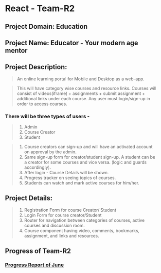 # React - Team-R2

## Project Domain: Education

## Project Name: Educator - Your modern age mentor

## Project Description:

>  An online learning portal for Mobile and Desktop as a web-app.

>  This will have category wise courses and resource links.
>  Courses will consist of videos(iframe) + assignments + submit assignment + additional 
>  links under each course. 
>  Any user must login/sign-up in order to access courses.

### There will be three types of users - 
>   1. Admin 
>   2. Course Creator 
>   3. Student

> 1. Course creators can sign-up and will have an activated account on approval by the admin.
> 2. Same sign-up form for creator/student sign-up. A student can be a creator for some courses 
>   and vice versa. (logic and guards accordingly).
> 3. After login - Course Details will be shown.
> 4. Progress tracker on seeing topics of courses.
> 5. Students can watch and mark active courses for him/her.

## Project Details:
>  1. Registration Form for course Creator/ Student 
>  2. Login Form for course creator/Student
>  3. Router for navigation between categories of courses, active courses and discussion room.
>  4. Course component having video, comments, bookmarks, assignment, and links and resources.


## Progress of Team-R2

### [Progress Report of June](./June-progress-report%20Team-R2.pdf)

